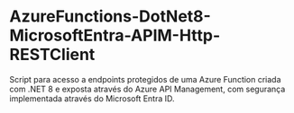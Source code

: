 # AzureFunctions-DotNet8-MicrosoftEntra-APIM-Http-RESTClient
Script para acesso a endpoints protegidos de uma Azure Function criada com .NET 8 e exposta através do Azure API Management, com segurança implementada através do Microsoft Entra ID.
